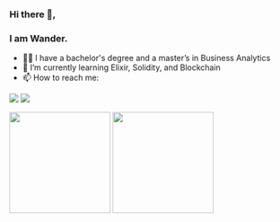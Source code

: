 ### Hi there 👋,
### I am Wander.

- 👨‍🎓 I have a bachelor's degree and a master’s in Business Analytics
- 🌱 I’m currently learning Elixir, Solidity, and Blockchain
- 📫 How to reach me:
<p align="left">
  <a href="mailto:wanderpereirasouza@gmail.com"><img src="https://img.shields.io/badge/-wanderpereirasouza@gmail.com-D14836?style=flat&logo=Gmail&logoColor=white"/></a>
  <a href="https://www.linkedin.com/in/wander-souza-9a96501a4/"><img src="https://img.shields.io/badge/-Wander Souza-0077B5?style=flat&logo=Linkedin&logoColor=white"/></a>
</p>

<p align="left">
  <img height="180em" src="https://github-readme-stats.vercel.app/api?username=SouzaWander&count_private=true&include_all_commits=true&show_icons=true&locale=en&layout=compact&theme=tokyonight"/>
  <img height="180em" src="https://github-readme-stats.vercel.app/api/top-langs/?username=SouzaWander&layout=compact&theme=tokyonight&langs_count=10&hide=TeX,HTML,Jupyter%20Notebook,CSS,Prolog,Rich%20Text%20Format"/>
</p>


